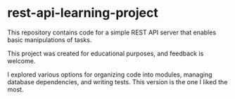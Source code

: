 # rest-api-learning-project

This repository contains code for a simple REST API server that enables basic manipulations of tasks.

This project was created for educational purposes, and feedback is welcome.

I explored various options for organizing code into modules, managing database dependencies, and writing tests. This version is the one I liked the most.